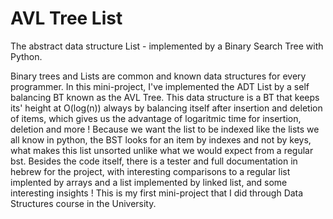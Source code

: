 # AVL Tree List
 The abstract data structure List - implemented by a Binary Search Tree with Python. 

 Binary trees and Lists are common and known data structures for every programmer. 
 In this mini-project, I've implemented the ADT List by a self balancing BT known as the AVL Tree. 
 This data structure is a BT that keeps its' height at O(log(n)) always by balancing itself after insertion and deletion of items,
 which gives us the advantage of logaritmic time for insertion, deletion and more !
 Because we want the list to be indexed like the lists we all know in python, the BST looks for an item by indexes and not by keys, what makes this list unsorted unlike what we would expect from a regular bst.
 Besides the code itself, there is a tester and full documentation in hebrew for the project, with interesting comparisons to a regular
 list implented by arrays and a list implemented by linked list, and some interesting insights ! 
 This is my first mini-project that I did through Data Structures course in the University. 
 
